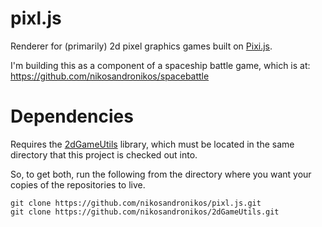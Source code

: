 # pixl.js
Renderer for (primarily) 2d pixel graphics games built on [Pixi.js](https://github.com/pixijs/pixi.js/).

I'm building this as a component of a spaceship battle game, which is at:
https://github.com/nikosandronikos/spacebattle

# Dependencies
Requires the [2dGameUtils](https://github.com/nikosandronikos/2dGameUtils) library, which must be located in
the same directory that this project is checked out into.

So, to get both, run the following from the directory where you want your copies of the repositories to live.
```
git clone https://github.com/nikosandronikos/pixl.js.git
git clone https://github.com/nikosandronikos/2dGameUtils.git
```
